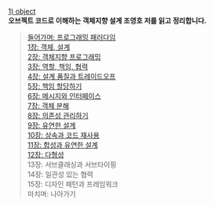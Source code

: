 [1) object](https://product.kyobobook.co.kr/detail/S000001766367) <br>
**오브젝트 코드로 이해하는 객체지향 설계 조영호 저를 읽고 정리합니다. <br>**
> [들어가며: 프로그래밍 패러다임](https://medium.com/@18corsair/오브젝트-코드로-이해하는-객체지향-설계-0장-들어가며-4d170ae70f47) <br>
> [1장: 객체, 설계 <br>](https://medium.com/@18corsair/오브젝트-코드로-이해하는-객체지향-설계-1장-객체-설계-7ac33c14281)
> [2장: 객체지향 프로그래밍 <br>](https://medium.com/@18corsair/오브젝트-코드로-이해하는-객체지향-설계-2장-객체지향-프로그래밍-f47f2c550db0)
> [3장: 역할, 책임, 협력 <br>](https://medium.com/@18corsair/오브젝트-코드로-이해하는-객체지향-설계-3장-역할-책임-협력-f011ef10e2e7)
> [4장: 설계 품질과 트레이드오프 <br>](https://medium.com/@18corsair/오브젝트-코드로-이해하는-객체지향-설계-조영호-저-4장-설계-품질과-트레이드오프-de04e132dda2)
> [5장: 책임 할당하기 <br>](https://medium.com/@18corsair/오브젝트-코드로-이해하는-객체지향-설계-조영호-저-5장-책임-할당하기-f5d93864c6d5)
> [6장: 메시지와 인터페이스 <br>](https://medium.com/@18corsair/오브젝트-코드로-이해하는-객체지향-설계-조영호-저-6장-메시지와-인터페이스-be34a868decb)
> [7장: 객체 분해 <br>](https://medium.com/@18corsair/오브젝트-코드로-이해하는-객체지향-설계-조영호-저-7장-객체-분해-71a9c83b1366)
> [8장: 의존성 관리하기 <br>](https://medium.com/@18corsair/오브젝트-코드로-이해하는-객체지향-설계-조영호-저-8장-의존성-관리하기-1fa35ead6a29)
> [9장: 유연한 설계 <br>](https://medium.com/@18corsair/오브젝트-코드로-이해하는-객체지향-설계-조영호-저-9장-유연한-설계-99b09756634c)
> [10장: 상속과 코드 재사용 <br>](https://medium.com/@18corsair/오브젝트-코드로-이해하는-객체지향-설계-조영호-저-10장-상속과-코드-재사용-f27896cafe21)
> [11장: 합성과 유연한 설계 <br>](https://medium.com/@18corsair/오브젝트-코드로-이해하는-객체지향-설계-조영호-저-11장-합성과-유연한-설계-b4fa749fb055)
> [12장: 다형성 <br>](https://medium.com/@18corsair/오브젝트-코드로-이해하는-객체지향-설계-조영호-저-12장-다형성-977e262ac225)
> 13장: 서브클래싱과 서브타이핑 <br>
> 14장: 일관성 있는 협력 <br>
> 15장: 디자인 패턴과 프레임워크 <br>
> 마치며: 나아가기 <br>